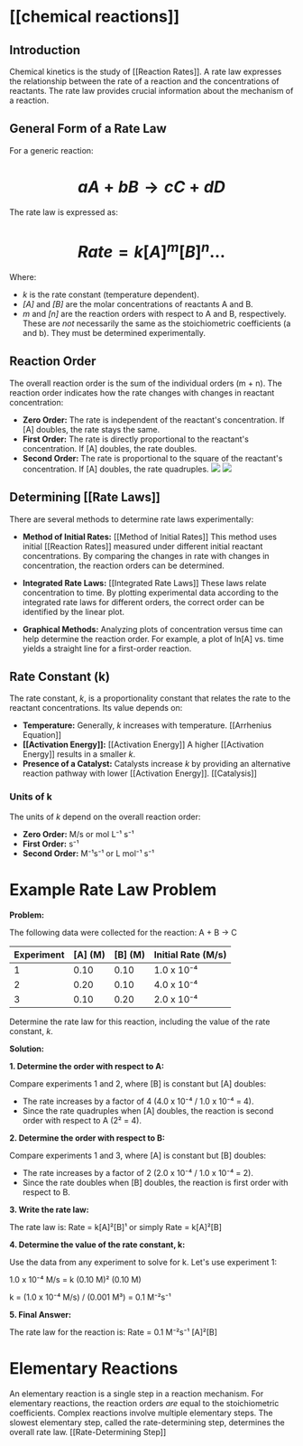 # [[chemical reactions]]
## Introduction

Chemical kinetics is the study of [[Reaction Rates]].  A rate law expresses the relationship between the rate of a reaction and the concentrations of reactants.  The rate law provides crucial information about the mechanism of a reaction.

## General Form of a Rate Law

For a generic reaction:

# $$aA + bB → cC + dD$$

The rate law is expressed as:

# $$Rate = k[A]^m[B]^n \dots$$

Where:

*  *k* is the rate constant (temperature dependent).
*  *[A]* and *[B]* are the molar concentrations of reactants A and B.
*  *m* and *[n]* are the reaction orders with respect to A and B, respectively.  These are *not* necessarily the same as the stoichiometric coefficients (a and b).  They must be determined experimentally.


## Reaction Order

The overall reaction order is the sum of the individual orders (m + n).  The reaction order indicates how the rate changes with changes in reactant concentration:

* **Zero Order:**  The rate is independent of the reactant's concentration.  If [A] doubles, the rate stays the same.
* **First Order:** The rate is directly proportional to the reactant's concentration. If [A] doubles, the rate doubles.
* **Second Order:** The rate is proportional to the square of the reactant's concentration.  If [A] doubles, the rate quadruples.
![](https://i.ytimg.com/vi/7I0Xg92_eA4/hq720.jpg?sqp=-oaymwEhCK4FEIIDSFryq4qpAxMIARUAAAAAGAElAADIQj0AgKJD&rs=AOn4CLCQ4AEMO0Ml8RjsNs9lov04Ob_SBQ)
![](https://www.chadsprep.com/wp-content/uploads/2020/02/2nd-Order-Integrated-Rate-Law-Plots.png)


## Determining [[Rate Laws]] 
There are several methods to determine rate laws experimentally:

* **Method of Initial Rates:** [[Method of Initial Rates]] This method uses initial [[Reaction Rates]] measured under different initial reactant concentrations.  By comparing the changes in rate with changes in concentration, the reaction orders can be determined.

* **Integrated Rate Laws:** [[Integrated Rate Laws]] These laws relate concentration to time.  By plotting experimental data according to the integrated rate laws for different orders, the correct order can be identified by the linear plot.

* **Graphical Methods:**  Analyzing plots of concentration versus time can help determine the reaction order.  For example, a plot of ln[A] vs. time yields a straight line for a first-order reaction.


## Rate Constant (k)

The rate constant, *k*, is a proportionality constant that relates the rate to the reactant concentrations.  Its value depends on:

* **Temperature:**  Generally, *k* increases with temperature.  [[Arrhenius Equation]]
* **[[Activation Energy]]:** [[Activation Energy]] A higher [[Activation Energy]] results in a smaller *k*.
* **Presence of a Catalyst:**  Catalysts increase *k* by providing an alternative reaction pathway with lower [[Activation Energy]]. [[Catalysis]]
### Units of k

The units of *k* depend on the overall reaction order:

* **Zero Order:** M/s or mol L⁻¹ s⁻¹
* **First Order:** s⁻¹
* **Second Order:** M⁻¹s⁻¹ or L mol⁻¹ s⁻¹
# Example Rate Law Problem

**Problem:**

The following data were collected for the reaction:  A + B → C

| Experiment | [A] (M) | [B] (M) | Initial Rate (M/s) |
|---|---|---|---|
| 1 | 0.10 | 0.10 | 1.0 x 10⁻⁴ |
| 2 | 0.20 | 0.10 | 4.0 x 10⁻⁴ |
| 3 | 0.10 | 0.20 | 2.0 x 10⁻⁴ |


Determine the rate law for this reaction, including the value of the rate constant, *k*.


**Solution:**

**1. Determine the order with respect to A:**

Compare experiments 1 and 2, where [B] is constant but [A] doubles:

* The rate increases by a factor of 4 (4.0 x 10⁻⁴ / 1.0 x 10⁻⁴ = 4).
* Since the rate quadruples when [A] doubles, the reaction is second order with respect to A (2² = 4).

**2. Determine the order with respect to B:**

Compare experiments 1 and 3, where [A] is constant but [B] doubles:

* The rate increases by a factor of 2 (2.0 x 10⁻⁴ / 1.0 x 10⁻⁴ = 2).
* Since the rate doubles when [B] doubles, the reaction is first order with respect to B.

**3. Write the rate law:**

The rate law is:  Rate = k[A]²[B]¹  or simply Rate = k[A]²[B]

**4. Determine the value of the rate constant, k:**

Use the data from any experiment to solve for k. Let's use experiment 1:

1.0 x 10⁻⁴ M/s = k (0.10 M)² (0.10 M)

k = (1.0 x 10⁻⁴ M/s) / (0.001 M³) = 0.1 M⁻²s⁻¹

**5. Final Answer:**

The rate law for the reaction is:  Rate = 0.1 M⁻²s⁻¹ [A]²[B]


# Elementary Reactions
An elementary reaction is a single step in a reaction mechanism.  For elementary reactions, the reaction orders *are* equal to the stoichiometric coefficients.  Complex reactions involve multiple elementary steps.  The slowest elementary step, called the rate-determining step, determines the overall rate law. [[Rate-Determining Step]]
